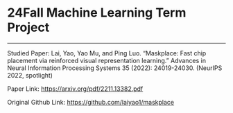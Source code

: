 # 24Fall Machine Learning Term Project 
--- 
Studied Paper: 
Lai, Yao, Yao Mu, and Ping Luo. “Maskplace: Fast chip placement via reinforced visual representation learning.” Advances in Neural Information Processing Systems 35 (2022): 24019-24030. (NeurIPS 2022, spotlight) 

Paper Link: 
https://arxiv.org/pdf/2211.13382.pdf 

Original Github Link: 
https://github.com/laiyao1/maskplace
